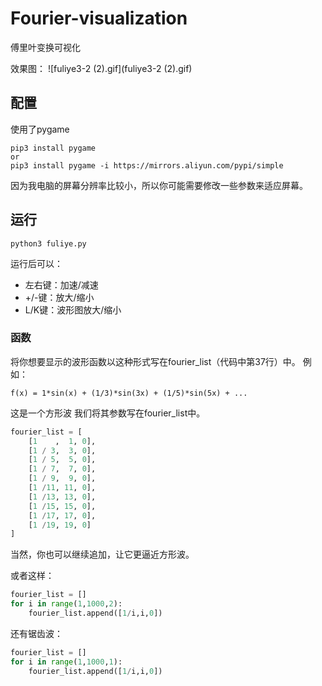 # Fourier-visualization
傅里叶变换可视化

效果图：
![fuliye3-2 (2).gif](fuliye3-2 (2).gif)

##  配置

使用了pygame
```shell
pip3 install pygame
or
pip3 install pygame -i https://mirrors.aliyun.com/pypi/simple
```

因为我电脑的屏幕分辨率比较小，所以你可能需要修改一些参数来适应屏幕。


## 运行
```shell
python3 fuliye.py
```

运行后可以：
* 左右键：加速/减速
* +/-键：放大/缩小
* L/K键：波形图放大/缩小

### 函数
将你想要显示的波形函数以这种形式写在fourier_list（代码中第37行）中。
例如：
```
f(x) = 1*sin(x) + (1/3)*sin(3x) + (1/5)*sin(5x) + ...
```
这是一个方形波
我们将其参数写在fourier_list中。
```python
fourier_list = [
    [1    ,  1, 0],
    [1 / 3,  3, 0],
    [1 / 5,  5, 0],
    [1 / 7,  7, 0],
    [1 / 9,  9, 0],
    [1 /11, 11, 0],
    [1 /13, 13, 0],
    [1 /15, 15, 0],
    [1 /17, 17, 0],
    [1 /19, 19, 0]
]
```
当然，你也可以继续追加，让它更逼近方形波。

或者这样：
```python
fourier_list = []
for i in range(1,1000,2):
    fourier_list.append([1/i,i,0])
```

还有锯齿波：
```python
fourier_list = []
for i in range(1,1000,1):
    fourier_list.append([1/i,i,0])
```
